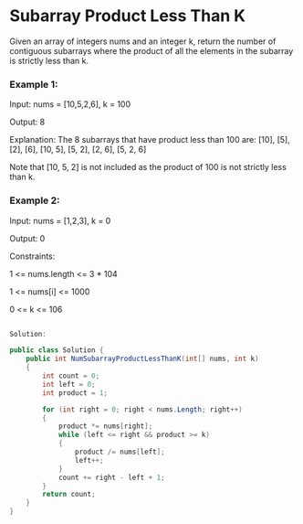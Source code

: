 # Subarray Product Less Than K

Given an array of integers nums and an integer k, return the number of contiguous subarrays where the product of all the elements in the subarray is strictly less than k.

 

### Example 1:

Input: nums = [10,5,2,6], k = 100

Output: 8

Explanation: The 8 subarrays that have product less than 100 are:
[10], [5], [2], [6], [10, 5], [5, 2], [2, 6], [5, 2, 6]

Note that [10, 5, 2] is not included as the product of 100 is not strictly less than k.
### Example 2:

Input: nums = [1,2,3], k = 0

Output: 0
 

Constraints:

1 <= nums.length <= 3 * 104

1 <= nums[i] <= 1000

0 <= k <= 106


```csharp

Solution:

public class Solution {
    public int NumSubarrayProductLessThanK(int[] nums, int k)
    {
        int count = 0;
        int left = 0;
        int product = 1;

        for (int right = 0; right < nums.Length; right++)
        {
            product *= nums[right];
            while (left <= right && product >= k)
            {
                product /= nums[left];
                left++;
            }
            count += right - left + 1;
        }
        return count;            
    }
}


```
